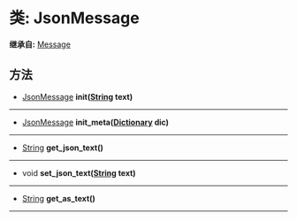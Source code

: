 # 类: JsonMessage  
  
**继承自:** [Message](Message.md)  
  
## 方法 
  
- [JsonMessage](JsonMessage.md) **init([String](https://docs.godotengine.org/en/latest/classes/class_string.html) text)**  
  
---  
  
- [JsonMessage](JsonMessage.md) **init_meta([Dictionary](https://docs.godotengine.org/en/latest/classes/class_dictionary.html) dic)**  
  
---  
  
- [String](https://docs.godotengine.org/en/latest/classes/class_string.html) **get_json_text()**  
  
---  
  
- void **set_json_text([String](https://docs.godotengine.org/en/latest/classes/class_string.html) text)**  
  
---  
  
- [String](https://docs.godotengine.org/en/latest/classes/class_string.html) **get_as_text()**  
  
---  
  

